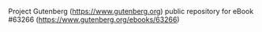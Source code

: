 Project Gutenberg (https://www.gutenberg.org) public repository for
eBook #63266 (https://www.gutenberg.org/ebooks/63266)
